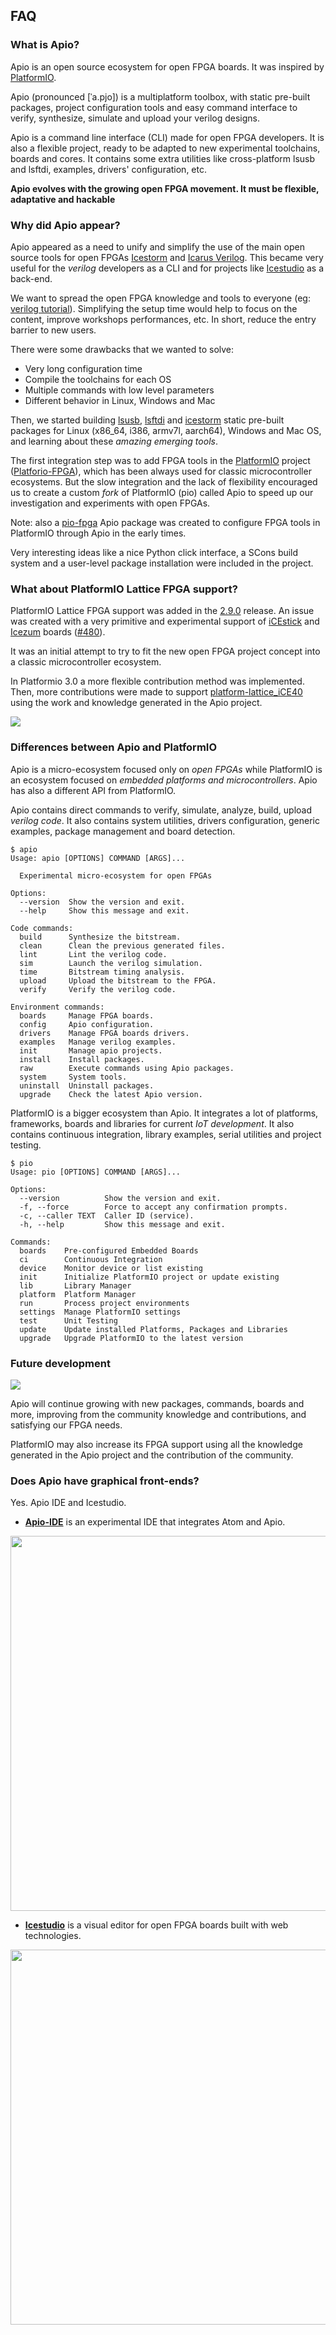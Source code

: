 ## FAQ

### What is Apio?

Apio is an open source ecosystem for open FPGA boards. It was inspired by [PlatformIO](https://github.com/platformio/platformio).

Apio (pronounced [ˈa.pjo]) is a multiplatform toolbox, with static pre-built packages, project configuration tools and easy command interface to verify, synthesize, simulate and upload your verilog designs.

Apio is a command line interface (CLI) made for open FPGA developers. It is also a flexible project, ready to be adapted to new experimental toolchains, boards and cores. It contains some extra utilities like cross-platform lsusb and lsftdi, examples, drivers' configuration, etc.

**Apio evolves with the growing open FPGA movement. It must be flexible, adaptative and hackable**

### Why did Apio appear?

Apio appeared as a need to unify and simplify the use of the main open source tools for open FPGAs [Icestorm](http://www.clifford.at/icestorm/) and [Icarus Verilog](http://iverilog.icarus.com/). This became very useful for the *verilog* developers as a CLI and for projects like [Icestudio](https://github.com/FPGAwars/icestudio) as a back-end.

We want to spread the open FPGA knowledge and tools to everyone (eg: [verilog tutorial](https://github.com/Obijuan/open-fpga-verilog-tutorial/wiki)). Simplifying the setup time would help to focus on the content, improve workshops performances, etc. In short, reduce the entry barrier to new users.

There were some drawbacks that we wanted to solve:

* Very long configuration time
* Compile the toolchains for each OS
* Multiple commands with low level parameters
* Different behavior in Linux, Windows and Mac

Then, we started building [lsusb](https://github.com/FPGAwars/libusb-cross-builder), [lsftdi](https://github.com/FPGAwars/libftdi-cross-builder) and [icestorm](https://github.com/FPGAwars/toolchain-icestorm) static pre-built packages for Linux (x86_64, i386, armv7l, aarch64), Windows and Mac OS, and learning about these *amazing emerging tools*.

The first integration step was to add FPGA tools in the [PlatformIO](https://github.com/platformio/platformio) project ([Platforio-FPGA](https://github.com/FPGAwars/Platformio-FPGA)), which has been always used for classic microcontroller ecosystems. But the slow integration and the lack of flexibility encouraged us to create a custom *fork* of PlatformIO (pio) called Apio to speed up our investigation and experiments with open FPGAs.

Note: also a [pio-fpga](https://github.com/FPGAwars/Platformio-FPGA/releases/tag/v0.1) Apio package was created to configure FPGA tools in PlatformIO through Apio in the early times.

Very interesting ideas like a nice Python click interface, a SCons build system and a user-level package installation were included in the project.

### What about PlatformIO Lattice FPGA support?

PlatformIO Lattice FPGA support was added in the [2.9.0](https://github.com/platformio/platformio/releases/tag/v2.9.0) release. An issue was created with a very primitive and experimental support of [iCEstick](http://www.pighixxx.com/test/portfolio-items/icestick/) and [Icezum](https://github.com/FPGAwars/icezum) boards ([#480](https://github.com/platformio/platformio/issues/480)).

It was an initial attempt to try to fit the new open FPGA project concept into a classic microcontroller ecosystem.

In Platformio 3.0 a more flexible contribution method was implemented. Then, more contributions were made to support [platform-lattice_iCE40](https://github.com/platformio/platform-lattice_ice40) using the work and knowledge generated in the Apio project.

![][apio-pio-development]

### Differences between Apio and PlatformIO

Apio is a micro-ecosystem focused only on *open FPGAs* while PlatformIO is an ecosystem focused on *embedded platforms and microcontrollers*. Apio has also a different API from PlatformIO.

Apio contains direct commands to verify, simulate, analyze, build, upload *verilog code*. It also contains system utilities, drivers configuration, generic examples, package management and board detection.

```
$ apio
Usage: apio [OPTIONS] COMMAND [ARGS]...

  Experimental micro-ecosystem for open FPGAs

Options:
  --version  Show the version and exit.
  --help     Show this message and exit.

Code commands:
  build      Synthesize the bitstream.
  clean      Clean the previous generated files.
  lint       Lint the verilog code.
  sim        Launch the verilog simulation.
  time       Bitstream timing analysis.
  upload     Upload the bitstream to the FPGA.
  verify     Verify the verilog code.

Environment commands:
  boards     Manage FPGA boards.
  config     Apio configuration.
  drivers    Manage FPGA boards drivers.
  examples   Manage verilog examples.
  init       Manage apio projects.
  install    Install packages.
  raw        Execute commands using Apio packages.
  system     System tools.
  uninstall  Uninstall packages.
  upgrade    Check the latest Apio version.
```

PlatformIO is a bigger ecosystem than Apio. It integrates a lot of platforms, frameworks, boards and libraries for current *IoT development*. It also contains continuous integration, library examples, serial utilities and project testing.

```
$ pio
Usage: pio [OPTIONS] COMMAND [ARGS]...

Options:
  --version          Show the version and exit.
  -f, --force        Force to accept any confirmation prompts.
  -c, --caller TEXT  Caller ID (service).
  -h, --help         Show this message and exit.

Commands:
  boards    Pre-configured Embedded Boards
  ci        Continuous Integration
  device    Monitor device or list existing
  init      Initialize PlatformIO project or update existing
  lib       Library Manager
  platform  Platform Manager
  run       Process project environments
  settings  Manage PlatformIO settings
  test      Unit Testing
  update    Update installed Platforms, Packages and Libraries
  upgrade   Upgrade PlatformIO to the latest version
```

### Future development

![][apio-pio]

Apio will continue growing with new packages, commands, boards and more, improving from the community knowledge and contributions, and satisfying our FPGA needs.

PlatformIO may also increase its FPGA support using all the knowledge generated in the Apio project and the contribution of the community.

### Does Apio have graphical front-ends?

Yes. Apio IDE and Icestudio.

* **[Apio-IDE](https://github.com/FPGAwars/apio-ide)** is an experimental IDE that integrates Atom and Apio.

 <img src="https://github.com/FPGAwars/apio-ide/raw/master/doc/apio-ide-screenshot-1.png" width="600">

* **[Icestudio](https://github.com/FPGAwars/icestudio)** is a visual editor for open FPGA boards built with web technologies.

 <img src="https://github.com/FPGAwars/icestudio/raw/develop/docs/resources/images/demo/main.png" width="600">

 [apio-pio]: docs/resources/images/apio-pio-min.png
 [apio-pio-development]: docs/resources/images/apio-pio-development-min.png
